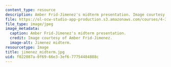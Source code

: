 ```yaml
---
content_type: resource
description: Amber Frid-Jimenez's midterm presentation. Image courtesy of Amber Frid-Jimenez.
file: https://ol-ocw-studio-app-production.s3.amazonaws.com/courses/4-370-interrogative-design-workshop-fall-2005/f022087a0f6966e33ef677754484888c_jimenez_midterm.jpg
file_type: image/jpeg
image_metadata:
  caption: Amber Frid-Jimenez's midterm presentation.
  credit: Image courtesy of Amber Frid-Jimenez.
  image-alt: Jimenez midterm.
resourcetype: Image
title: jimenez_midterm.jpg
uid: f022087a-0f69-66e3-3ef6-77754484888c
---
```

